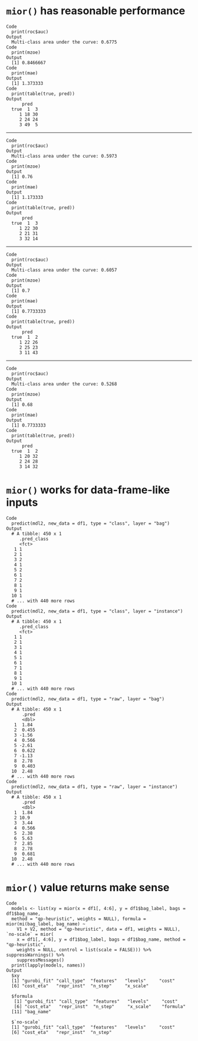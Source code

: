 # `mior()` has reasonable performance

    Code
      print(roc$auc)
    Output
      Multi-class area under the curve: 0.6775
    Code
      print(mzoe)
    Output
      [1] 0.8466667
    Code
      print(mae)
    Output
      [1] 1.373333
    Code
      print(table(true, pred))
    Output
          pred
      true  1  3
         1 18 30
         2 24 24
         3 49  5

---

    Code
      print(roc$auc)
    Output
      Multi-class area under the curve: 0.5973
    Code
      print(mzoe)
    Output
      [1] 0.76
    Code
      print(mae)
    Output
      [1] 1.173333
    Code
      print(table(true, pred))
    Output
          pred
      true  1  3
         1 22 30
         2 21 31
         3 32 14

---

    Code
      print(roc$auc)
    Output
      Multi-class area under the curve: 0.6057
    Code
      print(mzoe)
    Output
      [1] 0.7
    Code
      print(mae)
    Output
      [1] 0.7733333
    Code
      print(table(true, pred))
    Output
          pred
      true  1  2
         1 22 26
         2 25 23
         3 11 43

---

    Code
      print(roc$auc)
    Output
      Multi-class area under the curve: 0.5268
    Code
      print(mzoe)
    Output
      [1] 0.68
    Code
      print(mae)
    Output
      [1] 0.7733333
    Code
      print(table(true, pred))
    Output
          pred
      true  1  2
         1 20 32
         2 24 28
         3 14 32

# `mior()` works for data-frame-like inputs

    Code
      predict(mdl2, new_data = df1, type = "class", layer = "bag")
    Output
      # A tibble: 450 x 1
         .pred_class
         <fct>      
       1 1          
       2 1          
       3 2          
       4 1          
       5 2          
       6 1          
       7 2          
       8 1          
       9 1          
      10 1          
      # ... with 440 more rows
    Code
      predict(mdl2, new_data = df1, type = "class", layer = "instance")
    Output
      # A tibble: 450 x 1
         .pred_class
         <fct>      
       1 1          
       2 1          
       3 1          
       4 1          
       5 1          
       6 1          
       7 1          
       8 1          
       9 1          
      10 1          
      # ... with 440 more rows
    Code
      predict(mdl2, new_data = df1, type = "raw", layer = "bag")
    Output
      # A tibble: 450 x 1
          .pred
          <dbl>
       1  1.84 
       2  0.455
       3 -1.56 
       4  0.566
       5 -2.61 
       6  0.622
       7 -1.13 
       8  2.78 
       9  0.403
      10  2.48 
      # ... with 440 more rows
    Code
      predict(mdl2, new_data = df1, type = "raw", layer = "instance")
    Output
      # A tibble: 450 x 1
          .pred
          <dbl>
       1  1.84 
       2 10.9  
       3  3.44 
       4  0.566
       5  2.38 
       6  5.63 
       7  2.85 
       8  2.78 
       9  0.681
      10  2.48 
      # ... with 440 more rows

# `mior()` value returns make sense

    Code
      models <- list(xy = mior(x = df1[, 4:6], y = df1$bag_label, bags = df1$bag_name,
      method = "qp-heuristic", weights = NULL), formula = mior(mi(bag_label, bag_name) ~
        V1 + V2, method = "qp-heuristic", data = df1, weights = NULL), `no-scale` = mior(
        x = df1[, 4:6], y = df1$bag_label, bags = df1$bag_name, method = "qp-heuristic",
        weights = NULL, control = list(scale = FALSE))) %>% suppressWarnings() %>%
        suppressMessages()
      print(lapply(models, names))
    Output
      $xy
      [1] "gurobi_fit" "call_type"  "features"   "levels"     "cost"      
      [6] "cost_eta"   "repr_inst"  "n_step"     "x_scale"   
      
      $formula
       [1] "gurobi_fit" "call_type"  "features"   "levels"     "cost"      
       [6] "cost_eta"   "repr_inst"  "n_step"     "x_scale"    "formula"   
      [11] "bag_name"  
      
      $`no-scale`
      [1] "gurobi_fit" "call_type"  "features"   "levels"     "cost"      
      [6] "cost_eta"   "repr_inst"  "n_step"    
      

